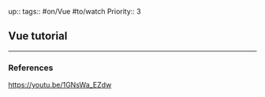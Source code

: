 up::
tags:: #on/Vue #to/watch 
Priority:: 3

## Vue tutorial



---

### References

https://youtu.be/1GNsWa_EZdw